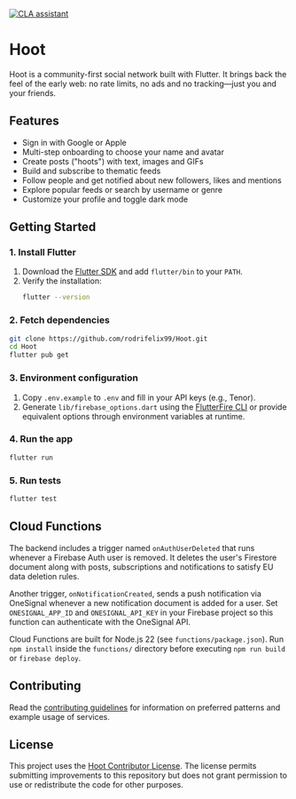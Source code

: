 [![CLA assistant](https://cla-assistant.io/readme/badge/rodrifelix99/Hoot)](https://cla-assistant.io/rodrifelix99/Hoot)

# Hoot

Hoot is a community-first social network built with Flutter. It brings back the feel of the early web: no rate limits, no ads and no tracking—just you and your friends.

## Features
- Sign in with Google or Apple
- Multi-step onboarding to choose your name and avatar
- Create posts ("hoots") with text, images and GIFs
- Build and subscribe to thematic feeds
- Follow people and get notified about new followers, likes and mentions
- Explore popular feeds or search by username or genre
- Customize your profile and toggle dark mode

## Getting Started

### 1. Install Flutter
1. Download the [Flutter SDK](https://docs.flutter.dev/get-started/install) and add `flutter/bin` to your `PATH`.
2. Verify the installation:
   ```bash
   flutter --version
   ```

### 2. Fetch dependencies
```bash
git clone https://github.com/rodrifelix99/Hoot.git
cd Hoot
flutter pub get
```

### 3. Environment configuration
1. Copy `.env.example` to `.env` and fill in your API keys (e.g., Tenor).
2. Generate `lib/firebase_options.dart` using the [FlutterFire CLI](https://firebase.flutter.dev/docs/cli) or provide equivalent options through environment variables at runtime.

### 4. Run the app
```bash
flutter run
```

### 5. Run tests
```bash
flutter test
```

## Cloud Functions

The backend includes a trigger named `onAuthUserDeleted` that runs whenever a Firebase Auth user is removed. It deletes the user's Firestore document along with posts, subscriptions and notifications to satisfy EU data deletion rules.

Another trigger, `onNotificationCreated`, sends a push notification via OneSignal whenever a new notification document is added for a user. Set `ONESIGNAL_APP_ID` and `ONESIGNAL_API_KEY` in your Firebase project so this function can authenticate with the OneSignal API.

Cloud Functions are built for Node.js 22 (see `functions/package.json`). Run `npm install` inside the `functions/` directory before executing `npm run build` or `firebase deploy`.

## Contributing

Read the [contributing guidelines](CONTRIBUTING.md) for information on preferred patterns and example usage of services.

## License

This project uses the [Hoot Contributor License](LICENSE). The license permits submitting improvements to this repository but does not grant permission to use or redistribute the code for other purposes.

